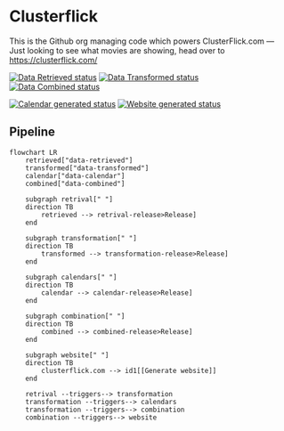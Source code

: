 # Clusterflick

This is the Github org managing code which powers ClusterFlick.com &mdash; Just looking to see what movies are showing, head over to https://clusterflick.com/

[![Data Retrieved status](https://github.com/clusterflick/data-retrieved/actions/workflows/retrieve.yml/badge.svg)](https://github.com/clusterflick/data-retrieved/actions)
[![Data Transformed status](https://github.com/clusterflick/data-transformed/actions/workflows/transform.yml/badge.svg)](https://github.com/clusterflick/data-transformed/actions)
[![Data Combined status](https://github.com/clusterflick/data-combined/actions/workflows/combine.yml/badge.svg)](https://github.com/clusterflick/data-combined/actions)

[![Calendar generated status](https://github.com/clusterflick/data-calendar/actions/workflows/generate_calendar.yml/badge.svg)](https://github.com/clusterflick/data-calendar/actions)
[![Website generated status](https://github.com/clusterflick/clusterflick.com/actions/workflows/generate_site.yml/badge.svg)](https://github.com/clusterflick/clusterflick.com/actions)

## Pipeline

```mermaid
flowchart LR
    retrieved["data-retrieved"]
    transformed["data-transformed"]
    calendar["data-calendar"]
    combined["data-combined"]

    subgraph retrival[" "]
    direction TB
        retrieved --> retrival-release>Release]
    end

    subgraph transformation[" "]
    direction TB
        transformed --> transformation-release>Release]
    end

    subgraph calendars[" "]
    direction TB
        calendar --> calendar-release>Release]
    end

    subgraph combination[" "]
    direction TB
        combined --> combined-release>Release]
    end

    subgraph website[" "]
    direction TB
        clusterflick.com --> id1[[Generate website]]
    end

    retrival --triggers--> transformation
    transformation --triggers--> calendars
    transformation --triggers--> combination
    combination --triggers--> website
    

```


